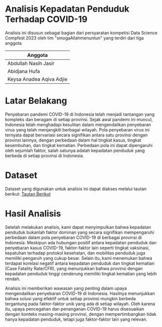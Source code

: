 # Analisis Kepadatan Penduduk Terhadap COVID-19
Analisis ini disusun sebagai bagian dari persyaratan kompetisi Data Science Compfest 2023 oleh tim "smogaAllahmenuntun" yang terdiri dari tiga anggota

| Anggota                   |
|---------------------------|
| Abdullah Nasih Jasir      |
| Abidjana Hufa             |
| Keysa Anadea Aqiva Adjie  |

# Latar Belakang
Penyebaran pandemi COVID-19 di Indonesia telah menjadi tantangan yang kompleks dan beragam di setiap provinsi. Sejak awal pandemi ini muncul, Indonesia telah menghadapi kesulitan dalam mengendalikan penyebaran virus yang telah menjangkiti berbagai wilayah. Pola penyebaran virus ini ternyata dapat bervariasi secara signifikan antara satu provinsi dengan provinsi lainnya, dengan perbedaan dalam hal tingkat kasus, tingkat kesembuhan, dan tingkat kematian. Perbedaan pola ini dapat dipengaruhi oleh sejumlah faktor, salah satunya adalah kepadatan penduduk yang berbeda di setiap provinsi di Indonesia.

# Dataset
Dataset yang digunakan untuk analisis ini dapat diakses melalui tautan berikut: <a href="https://www.kaggle.com/datasets/hendratno/covid19-indonesia">Tautan Berikut</a>

# Hasil Analisis
Setelah melakukan analisis, kami dapat menyimpulkan bahwa kepadatan penduduk bukanlah faktor dominan yang secara signifikan mempengaruhi perbedaan dalam pola penyebaran COVID-19 di berbagai provinsi di Indonesia. Meskipun ada hubungan positif antara kepadatan penduduk dan penyebaran kasus COVID-19, faktor-faktor lain seperti tingkat vaksinasi, kepatuhan terhadap protokol kesehatan, dan mobilitas penduduk juga memiliki pengaruh yang cukup besar. Selain itu, kami menemukan bahwa terdapat korelasi negatif antara kepadatan penduduk dan tingkat kematian (Case Fatality Rate/CFR), yang menunjukkan bahwa provinsi dengan kepadatan penduduk tinggi cenderung memiliki tingkat kematian yang lebih rendah.

Analisis ini memberikan wawasan yang penting dalam upaya mengendalikan penyebaran COVID-19 di Indonesia. Hasilnya menunjukkan bahwa solusi yang efektif untuk setiap provinsi mungkin berbeda tergantung pada faktor-faktor unik yang ada di setiap wilayah. Oleh karena itu, upaya pencegahan dan penanganan COVID-19 harus disesuaikan dengan konteks masing-masing provinsi, dengan mempertimbangkan tidak hanya kepadatan penduduk, tetapi juga faktor-faktor lain yang relevan.
